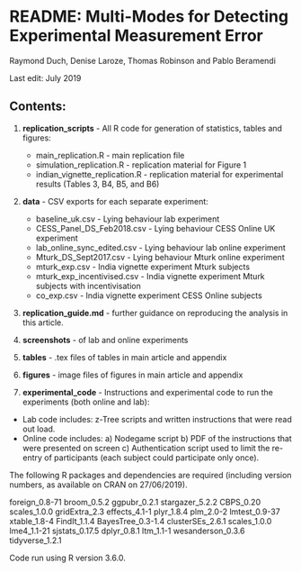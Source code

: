 # README: Multi-Modes for Detecting Experimental Measurement Error

Raymond Duch, Denise Laroze, Thomas Robinson and Pablo Beramendi

Last edit: July 2019

## Contents:
1. **replication_scripts** - All R code for generation of statistics, tables and figures:
   * main_replication.R - main replication file
   * simulation_replication.R -  replication material for Figure 1
   * indian_vignette_replication.R - replication material for experimental results (Tables 3, B4, B5, and B6)

2. **data** - CSV exports for each separate experiment:
   * baseline_uk.csv - Lying behaviour lab experiment
   * CESS_Panel_DS_Feb2018.csv - Lying behaviour CESS Online UK experiment
   * lab_online_sync_edited.csv  - Lying behaviour lab online experiment
   * Mturk_DS_Sept2017.csv - Lying behaviour Mturk online experiment
   * mturk_exp.csv - India vignette experiment Mturk subjects
   * mturk_exp_incentivised.csv - India vignette experiment Mturk subjects with incentivisation
   * co_exp.csv - India vignette experiment CESS Online subjects

3. **replication_guide.md** - further guidance on reproducing the analysis in this article.

4. **screenshots** - of lab and online experiments

5. **tables** - .tex files of tables in main article and appendix

6. **figures** - image files of figures in main article and appendix

7. **experimental_code** - Instructions and experimental code to run the experiments (both online and lab):
* Lab code includes: z-Tree scripts and written instructions that were read out load.
* Online code includes:
a) Nodegame script
b) PDF of the instructions that were presented on screen
c) Authentication script used to limit the re-entry of participants (each subject could participate only once).

The following R packages and dependencies are required (including version numbers, as available on CRAN on 27/06/2019).

foreign_0.8-71
broom_0.5.2
ggpubr_0.2.1
stargazer_5.2.2
CBPS_0.20
scales_1.0.0
gridExtra_2.3
effects_4.1-1
plyr_1.8.4
plm_2.0-2
lmtest_0.9-37
xtable_1.8-4
FindIt_1.1.4
BayesTree_0.3-1.4
clusterSEs_2.6.1
scales_1.0.0
lme4_1.1-21
sjstats_0.17.5
dplyr_0.8.1
ltm_1.1-1
wesanderson_0.3.6
tidyverse_1.2.1

Code run using R version 3.6.0.
